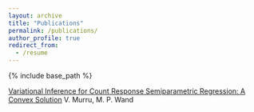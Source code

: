 ```yaml
---
layout: archive
title: "Publications"
permalink: /publications/
author_profile: true
redirect_from:
  - /resume
---
```


{% include base_path %}

[Variational Inference for Count Response Semiparametric Regression: A Convex Solution](https://arxiv.org/abs/2510.12356)
V. Murru, M. P. Wand

